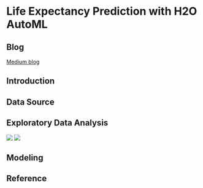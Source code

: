 # Life Expectancy Prediction with H2O AutoML

## Blog

[Medium blog]()

## Introduction

## Data Source

## Exploratory Data Analysis

<img src = '../main/Data & Images/pairplot.png'>

<img src = '../main/Data & Images/correlation_matrix.png'>

## Modeling

## Reference
